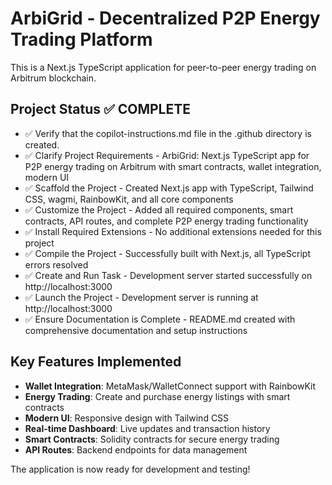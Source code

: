 <!-- Use this file to provide workspace-specific custom instructions to Copilot. For more details, visit https://code.visualstudio.com/docs/copilot/copilot-customization#_use-a-githubcopilotinstructionsmd-file -->
# ArbiGrid - Decentralized P2P Energy Trading Platform

This is a Next.js TypeScript application for peer-to-peer energy trading on Arbitrum blockchain.

## Project Status ✅ COMPLETE

- ✅ Verify that the copilot-instructions.md file in the .github directory is created.
- ✅ Clarify Project Requirements - ArbiGrid: Next.js TypeScript app for P2P energy trading on Arbitrum with smart contracts, wallet integration, modern UI
- ✅ Scaffold the Project - Created Next.js app with TypeScript, Tailwind CSS, wagmi, RainbowKit, and all core components
- ✅ Customize the Project - Added all required components, smart contracts, API routes, and complete P2P energy trading functionality
- ✅ Install Required Extensions - No additional extensions needed for this project
- ✅ Compile the Project - Successfully built with Next.js, all TypeScript errors resolved
- ✅ Create and Run Task - Development server started successfully on http://localhost:3000
- ✅ Launch the Project - Development server is running at http://localhost:3000
- ✅ Ensure Documentation is Complete - README.md created with comprehensive documentation and setup instructions

## Key Features Implemented

- **Wallet Integration**: MetaMask/WalletConnect support with RainbowKit
- **Energy Trading**: Create and purchase energy listings with smart contracts
- **Modern UI**: Responsive design with Tailwind CSS
- **Real-time Dashboard**: Live updates and transaction history
- **Smart Contracts**: Solidity contracts for secure energy trading
- **API Routes**: Backend endpoints for data management

The application is now ready for development and testing!
